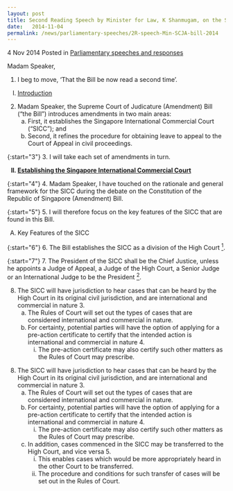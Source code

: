 ```yaml
---
layout: post
title: Second Reading Speech by Minister for Law, K Shanmugam, on the Supreme Court of Judicature (Amendment) Bill
date:   2014-11-04
permalink: /news/parliamentary-speeches/2R-speech-Min-SCJA-bill-2014
---
```


4 Nov 2014 Posted in [Parliamentary speeches and responses](/news/parliamentary-speeches)

Madam Speaker,

1. I beg to move, ‘That the Bill be now read a second time’.

<ol style="list-style-type: upper-roman">
<li><u>Introduction</u></li>
</ol>

<ol start="2">
<li>Madam Speaker, the Supreme Court of Judicature (Amendment) Bill (“the Bill”) introduces amendments in two main areas:
<ol style="list-style-type: lower-alpha">
<li> First, it establishes the Singapore International Commercial Court (“SICC”); and</li>
<li> Second, it refines the procedure for obtaining leave to appeal to the Court of Appeal in civil proceedings.
</li>
</ol>
</li>
</ol>

{:start="3"}
3. I will take each set of amendments in turn.

<ol start="2" style="list-style-type: upper-roman; font-weight:bold;">
<li><u>Establishing the Singapore International Commercial Court</u></li>
</ol>

{:start="4"}
4. Madam Speaker, I have touched on the rationale and general framework for the SICC during the debate on the Constitution of the Republic of Singapore (Amendment) Bill.


{:start="5"}
5. I will therefore focus on the key features of the SICC that are found in this Bill.

<ol style="list-style-type: upper-alpha">
<li>Key Features of the SICC</li>
</ol>

{:start="6"}
6. The Bill establishes the SICC as a division of the High Court <a href="#court"><sup>1</sup></a>.


{:start="7"}
7. The President of the SICC shall be the Chief Justice, unless he appoints a Judge of Appeal, a Judge of the High Court, a Senior Judge or an International Judge to be the President <a href="#president"><sup>2</sup></a>.

<ol start="8">
<li>The SICC will have jurisdiction to hear cases that can be heard by the High Court in its original civil jurisdiction, and are international and commercial in nature 3.
<ol style="list-style-type: lower-alpha">
<li>The Rules of Court will set out the types of cases that are considered international and commercial in nature.</li>
<li> For certainty, potential parties will have the option of applying for a pre-action certificate to certify that the intended action is international and commercial in nature 4.
<ol style="list-style-type: lower-roman">
<li>The pre-action certificate may also certify such other matters as the Rules of Court may prescribe.  </li>
</ol>
</li>
</ol>
</li>
</ol>


<ol start="8">
<li>The SICC will have jurisdiction to hear cases that can be heard by the High Court in its original civil jurisdiction, and are international and commercial in nature 3.
<ol style="list-style-type: lower-alpha;">
<li>The Rules of Court will set out the types of cases that are considered international and commercial in nature.</li>
<li>For certainty, potential parties will have the option of applying for a pre-action certificate to certify that the intended action is international and commercial in nature 4.
<ol style="list-style-type: lower-roman;">
<li>The pre-action certificate may also certify such other matters as the Rules of Court may prescribe.</li>
</ol>
</li>
<li>In addition, cases commenced in the SICC may be transferred to the High Court, and vice versa 5.
<ol style="list-style-type: lower-roman;">
<li>This enables cases which would be more appropriately heard in the other Court to be transferred.</li>
<li>The procedure and conditions for such transfer of cases will be set out in the Rules of Court.</li>
</ol>
</li>
</ol>
</li>
</ol>
